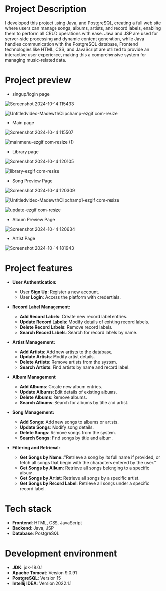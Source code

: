 # Project Description
I developed this project using Java, and PostgreSQL, creating a full web site where users can manage songs, albums, artists, and record labels, enabling them to perform all CRUD operations with ease. Java and JSP are used for server-side processing and dynamic content generation, while Java handles communication with the PostgreSQL database, Frontend technologies like HTML, CSS, and JavaScript are utilized to provide an interactive user experience, making this a comprehensive system for managing music-related data.

# Project preview
- singup/login page

![Screenshot 2024-10-14 115433](https://github.com/user-attachments/assets/38c65bb9-167c-4366-b733-aec071414a5f)

![Untitledvideo-MadewithClipchamp-ezgif com-resize](https://github.com/user-attachments/assets/d3f4f947-f11e-4ab3-96e3-d857ac0cecf5)

- Main page

![Screenshot 2024-10-14 115507](https://github.com/user-attachments/assets/4e30a430-e504-4c7e-a737-ab82c95ec076)

![mainmenu-ezgif com-resize (1)](https://github.com/user-attachments/assets/03aec7ae-dd5e-470a-899c-739baa1e63cd)

- Library page
  
![Screenshot 2024-10-14 120105](https://github.com/user-attachments/assets/7f8c33c2-81ce-409f-8bd5-542384cbf9b7)

![library-ezgif com-resize](https://github.com/user-attachments/assets/2cf7055e-36a6-4c14-a05d-0f01ddda9980)

- Song Preview Page
  
![Screenshot 2024-10-14 120309](https://github.com/user-attachments/assets/96227553-d7b6-4e64-81ea-4493aa77342b)

![Untitledvideo-MadewithClipchamp1-ezgif com-resize](https://github.com/user-attachments/assets/49a4b473-9730-4f39-862f-4fd8fc32d0d9)

![update-ezgif com-resize](https://github.com/user-attachments/assets/f6564aa4-e55b-4fe0-94e4-d3e831a94466)

- Album Preview Page

![Screenshot 2024-10-14 120634](https://github.com/user-attachments/assets/e2e32341-26d1-41af-ae9c-145e18d8bb7f)

- Artist Page

![Screenshot 2024-10-14 181943](https://github.com/user-attachments/assets/84ce004e-0047-4e37-a94b-9851633785c1)


# Project features
- **User Authentication:**
  - User **Sign Up**: Register a new account.
  - User **Login**: Access the platform with credentials.

- **Record Label Management:**
  - **Add Record Labels**: Create new record label entries.
  - **Update Record Labels**: Modify details of existing record labels.
  - **Delete Record Labels**: Remove record labels.
  - **Search Record Labels**: Search for record labels by name.

- **Artist Management:**
  - **Add Artists**: Add new artists to the database.
  - **Update Artists**: Modify artist details.
  - **Delete Artists**: Remove artists from the system.
  - **Search Artists**: Find artists by name and record label.

- **Album Management:**
  - **Add Albums**: Create new album entries.
  - **Update Albums**: Edit details of existing albums.
  - **Delete Albums**: Remove albums.
  - **Search Albums**: Search for albums by title and artist.

- **Song Management:**
  - **Add Songs**: Add new songs to albums or artists.
  - **Update Songs**: Modify song details.
  - **Delete Songs**: Remove songs from the system.
  - **Search Songs**: Find songs by title and album.

- **Filtering and Retrieval:**
  - **Get Songs by Name:**:"Retrieve a song by its full name if provided, or fetch all songs that begin with the characters entered by the user."
  - **Get Songs by Album**: Retrieve all songs belonging to a specific album.
  - **Get Songs by Artist**: Retrieve all songs by a specific artist.
  - **Get Songs by Record Label**: Retrieve all songs under a specific record label.

# Tech stack

- **Frontend**: HTML, CSS, JavaScript
- **Backend**: Java, JSP
- **Database**: PostgreSQL
  

# Development environment

- **JDK**: jdk-18.0.1
- **Apache Tomcat**: Version 9.0.91
- **PostgreSQL**: Version 15
- **Intellij IDEA**: Version 2022.1.1

